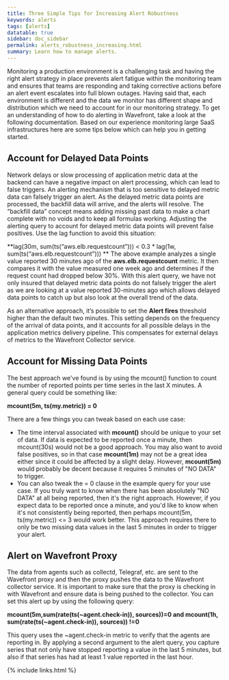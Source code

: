 ```yaml
---
title: Three Simple Tips for Increasing Alert Robustness
keywords: alerts
tags: [alerts]
datatable: true
sidebar: doc_sidebar
permalink: alerts_robustness_increasing.html
summary: Learn how to manage alerts.
---
```

Monitoring a production environment is a challenging task and having the right alert strategy in place prevents alert fatigue within the monitoring team and ensures that teams are responding and taking corrective actions before an alert event escalates into full blown outages. Having said that, each environment is different and the data we monitor has different shape and distribution which we need to account for in our monitoring strategy. To get an understanding of how to do alerting in Wavefront, take a look at the following documentation. Based on our experience monitoring large SaaS infrastructures here are some tips below which can help you in getting started.
 
## Account for Delayed Data Points
 
Network delays or slow processing of application metric data at the backend can have a negative impact on alert processing, which can lead to false triggers. An alerting mechanism that is too sensitive to delayed metric data can falsely trigger an alert. As the delayed metric data points are processed, the backfill data will arrive, and the alerts will resolve. The “backfill data” concept means adding missing past data to make a chart complete with no voids and to keep all formulas working. Adjusting the alerting query to account for delayed metric data points will prevent false positives. Use the lag function to avoid this situation:
 
**lag(30m, sum(ts(“aws.elb.requestcount”))) < 0.3 * lag(1w, sum(ts(“aws.elb.requestcount”)))
** 
The above example analyzes a single value reported 30 minutes ago of the **aws.elb.requestcount** metric. It then compares it with the value measured one week ago and determines if the request count had dropped below 30%. With this alert query, we have not only insured that delayed metric data points do not falsely trigger the alert as we are looking at a value reported 30-minutes ago   which allows delayed data points to catch up but also look at the overall trend of the data.
 
As an alternative approach, it’s possible to set the **Alert fires** threshold higher than the default two minutes. This setting depends on the frequency of the arrival of data points, and it accounts for all possible delays in the application metrics delivery pipeline. This compensates for external delays of metrics to the Wavefront Collector service.
 
## Account for Missing Data Points
 
The best approach we've found is by using the mcount() function to count the number of reported points per time series in the last X minutes. A general query could be something like:
 
**mcount(5m, ts(my.metric)) = 0**
 
There are a few things you can tweak based on each use case:
- The time interval associated with **mcount()** should be unique to your set of data. If data is expected to be reported once a minute, then mcount(30s) would not be a good approach. You may also want to avoid false positives, so in that case **mcount(1m)** may not be a great idea either since it could be affected by a slight delay. However, **mcount(5m)** would probably be decent because it requires 5 minutes of "NO DATA" to trigger.
- You can also tweak the = 0 clause in the example query for your use case. If you truly want to know when there has been absolutely "NO DATA" at all being reported, then it's the right approach. However, if you expect data to be reported once a minute, and you'd like to know when it's not consistently being reported, then perhaps mcount(5m, ts(my.metric)) <= 3 would work better. This approach requires there to only be two missing data values in the last 5 minutes in order to trigger your alert.
 
## Alert on Wavefront Proxy
 
The data from agents such as collectd, Telegraf, etc. are sent to the Wavefront proxy and then the proxy pushes the data to the Wavefront collector service. It is important to make sure that the proxy is checking in with Wavefront and ensure data is being pushed to the collector. You can set this alert up by using the following query:
 
**mcount(5m,sum(rate(ts(~agent.check-in)), sources))=0 and mcount(1h, sum(rate(ts(~agent.check-in)), sources)) !=0**
 
This query uses the ~agent.check-in metric to verify that the agents are reporting in.  By applying a second argument to the alert query, you capture series that not only have stopped reporting a value in the last 5 minutes, but also if that series has had at least 1 value reported in the last hour.

{% include links.html %}
